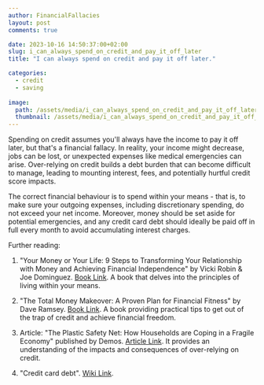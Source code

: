 ```yaml
---
author: FinancialFallacies
layout: post
comments: true

date: 2023-10-16 14:50:37:00+02:00  
slug: i_can_always_spend_on_credit_and_pay_it_off_later
title: "I can always spend on credit and pay it off later."

categories:
  - credit
  - saving
  
image:
  path: /assets/media/i_can_always_spend_on_credit_and_pay_it_off_later.jpg
  thumbnail: /assets/media/i_can_always_spend_on_credit_and_pay_it_off_later.jpg
---
```


Spending on credit assumes you'll always have the income to pay it off later, but that's a financial fallacy. In reality, your income might decrease, jobs can be lost, or unexpected expenses like medical emergencies can arise. Over-relying on credit builds a debt burden that can become difficult to manage, leading to mounting interest, fees, and potentially hurtful credit score impacts. 

The correct financial behaviour is to spend within your means - that is, to make sure your outgoing expenses, including discretionary spending, do not exceed your net income. Moreover, money should be set aside for potential emergencies, and any credit card debt should ideally be paid off in full every month to avoid accumulating interest charges.

Further reading:

1. "Your Money or Your Life: 9 Steps to Transforming Your Relationship with Money and Achieving Financial Independence" by Vicki Robin & Joe Dominguez. [Book Link](https://www.amazon.com/Your-Money-Life-Transforming-Relationship/dp/0143115766).
A book that delves into the principles of living within your means.

2. "The Total Money Makeover: A Proven Plan for Financial Fitness" by Dave Ramsey. [Book Link](https://www.amazon.com/Total-Money-Makeover-Financial-Fitness/dp/159555078X).
A book providing practical tips to get out of the trap of credit and achieve financial freedom.

3. Article: "The Plastic Safety Net: How Households are Coping in a Fragile Economy" published by Demos. [Article Link](https://www.demos.org/research/plastic-safety-net-2009-how-households-are-coping-fragile-economy).
It provides an understanding of the impacts and consequences of over-relying on credit.

4. "Credit card debt". [Wiki Link](https://en.wikipedia.org/wiki/Credit_card_debt).


